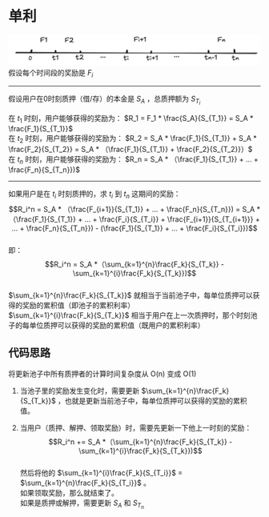 # 单利
![1](./img/1.png)  
假设每个时间段的奖励是 $F_i$  

---
假设用户在0时刻质押（借/存）的本金是 $S_A$ ，总质押额为 $S_{T_i}$

在 $t_1$ 时刻，用户能够获得的奖励为： $R_1 = F_1 * \frac{S_A}{S_{T_1}} = S_A * \frac{F_1}{S_{T_1}}$  
在 $t_2$ 时刻，用户能够获得的奖励为： $R_2 = S_A * \frac{F_1}{S_{T_1}} + S_A * \frac{F_2}{S_{T_2}} = S_A * （\frac{F_1}{S_{T_1}} + \frac{F_2}{S_{T_2}}）$  
在 $t_n$ 时刻，用户能够获得的奖励为： $R_n = S_A * （\frac{F_1}{S_{T_1}} + ... + \frac{F_n}{S_{T_n}})$  

---
如果用户是在 $t_i$ 时刻质押的，求 $t_i$ 到 $t_n$ 这期间的奖励： 
$$R_i^n = S_A * （\frac{F_{i+1}}{S_{T_1}} + ... + \frac{F_n}{S_{T_n}}) = S_A *（\frac{F_1}{S_{T_1}} + ... + \frac{F_i}{S_{T_i}} + \frac{F_{i+1}}{S_{T_{i+1}}} + ... + \frac{F_n}{S_{T_n}}) - (\frac{F_1}{S_{T_1}} + ... + \frac{F_i}{S_{T_i}})$$  
即：  
$$R_i^n  = S_A *（\sum_{k=1}^{n}\frac{F_k}{S_{T_k}} - \sum_{k=1}^{i}\frac{F_k}{S_{T_k}})$$  
$\sum_{k=1}^{n}\frac{F_k}{S_{T_k}}$ 就相当于当前池子中，每单位质押可以获得的奖励的累积值（即池子的累积利率）  
$\sum_{k=1}^{i}\frac{F_k}{S_{T_k}}$ 相当于用户在上一次质押时，那个时刻池子的每单位质押可以获得的奖励的累积值（既用户的累积利率）  

## 代码思路
将更新池子中所有质押者的计算时间复杂度从 O(n) 变成 O(1)  
  
1. 当池子里的奖励发生变化时，需要更新 $\sum_{k=1}^{n}\frac{F_k}{S_{T_k}}$ ，也就是更新当前池子中，每单位质押可以获得的奖励的累积值。  
  
2. 当用户（质押、解押、领取奖励）时，需要先更新一下他上一时刻的奖励：   
$$R_i^n  += S_A *（\sum_{k=1}^{n}\frac{F_k}{S_{T_k}} - \sum_{k=1}^{i}\frac{F_k}{S_{T_k}})$$  
	然后将他的 $\sum_{k=1}^{i}\frac{F_k}{S_{T_i}}$ = $\sum_{k=1}^{n}\frac{F_k}{S_{T_i}}$ 。  
	如果领取奖励，那么就结束了。  
	如果是质押或解押，需要更新 $S_A$  和 ${S_{T_n}}$   